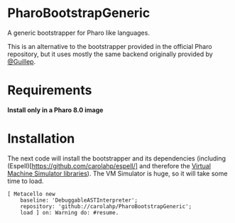 # PharoBootstrapGeneric
A generic bootstrapper for Pharo like languages. 

This is an alternative to the bootstrapper provided in the official Pharo repository, but it uses mostly the same backend originally provided by [@Guillep](https://github.com/guillep/).

# Requirements
<strong>Install only in a Pharo 8.0 image</strong>

# Installation
The next code will install the bootstrapper and its dependencies (including (Espell)[https://github.com/carolahp/espell/] and therefore the [Virtual Machine Simulator libraries](https://github.com/OpenSmalltalk/opensmalltalk-vm)).
The VM Simulator is huge, so it will take some time to load.

```Smalltalk
[ Metacello new
    baseline: 'DebuggableASTInterpreter';
    repository: 'github://carolahp/PharoBootstrapGeneric';
    load ] on: Warning do: #resume.
```

